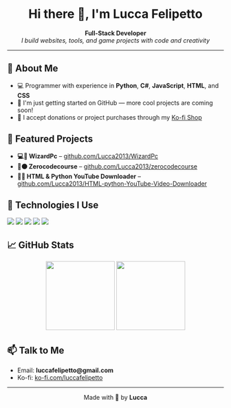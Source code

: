 <!-- README.md -->

<h1 align="center">Hi there 👋, I'm Lucca Felipetto</h1>
<p align="center"> 
  <b>Full-Stack Developer</b><br>
  <i>I build websites, tools, and game projects with code and creativity</i>
</p>

<hr>

<h2>🧠 About Me</h2>

<ul>
  <li>💻 Programmer with experience in <b>Python</b>, <b>C#</b>, <b>JavaScript</b>, <b>HTML</b>, and <b>CSS</b></li>
  <li>🚀 I'm just getting started on GitHub — more cool projects are coming soon!</li>
  <li>🔗 I accept donations or project purchases through my <a href="https://ko-fi.com/luccafelipetto" target="_blank">Ko-fi Shop</a></li>
</ul>

<h2>📌 Featured Projects</h2>

<ul>
  <li><b>💻🔵 WizardPc</b> – <a href="https://github.com/Lucca2013/WizardPc" target="_blank">github.com/Lucca2013/WizardPc</a></li>
  <li><b>🧐⚫ Zerocodecourse</b> – <a href="https://github.com/Lucca2013/zerocodecourse" target="_blank">github.com/Lucca2013/zerocodecourse</a></li>
  <li><b>📸🔴 HTML & Python YouTube Downloader</b> – <a href="https://github.com/Lucca2013/HTML-python-YouTube-Video-Downloader" target="_blank">github.com/Lucca2013/HTML-python-YouTube-Video-Downloader</a></li>
</ul>

<h2>🧰 Technologies I Use</h2>

<p>
  <img src="https://img.shields.io/badge/HTML5-E34F26?style=for-the-badge&logo=html5&logoColor=white"/> 
  <img src="https://img.shields.io/badge/CSS3-1572B6?style=for-the-badge&logo=css3&logoColor=white"/> 
  <img src="https://img.shields.io/badge/JavaScript-F7DF1E?style=for-the-badge&logo=javascript&logoColor=black"/> 
  <img src="https://img.shields.io/badge/Python-3670A0?style=for-the-badge&logo=python&logoColor=white"/> 
  <img src="https://img.shields.io/badge/C%23-239120?style=for-the-badge&logo=c-sharp&logoColor=white"/>
</p>

<h2>📈 GitHub Stats</h2>

<p align="center"> 
  <img src="https://github-readme-stats.vercel.app/api?username=Lucca2013&show_icons=true&theme=radical&cache_buster=20250628" height="160"/> 
  <img src="https://github-readme-stats.vercel.app/api/top-langs/?username=Lucca2013&layout=compact&theme=radical&cache_buster=20250628" height="160"/>
</p>

<h2>📫 Talk to Me</h2>

<ul> 
  <li>Email: <b>luccafelipetto@gmail.com</b></li> 
  <li>Ko-fi: <a href="https://ko-fi.com/luccafelipetto">ko-fi.com/luccafelipetto</a></li>
</ul>

---

<p align="center"> 
  Made with 💙 by <b>Lucca</b>
</p>
